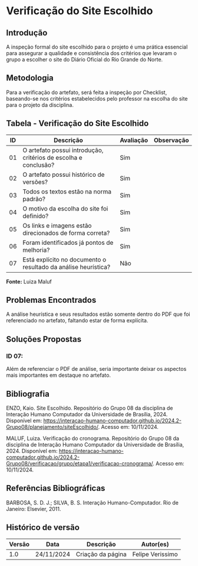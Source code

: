 # Verificação do Site Escolhido

## Introdução

A inspeção formal do site escolhido para o projeto é uma prática essencial para assegurar a qualidade e consistência dos critérios que levaram o grupo a escolher o site do Diário Oficial do Rio Grande do Norte.

## Metodologia

Para a verificação do artefato, será feita a inspeção por Checklist, baseando-se nos critérios estabelecidos pelo professor na escolha do site para o projeto da disciplina.

## Tabela - Verificação do Site Escolhido

| ID  | Descrição                                                                             | Avaliação   | Observação                              |
| --- | ------------------------------------------------------------------------------------- | ----------- | --------------------------------------- |
| 01  | O artefato possui introdução, critérios de escolha e conclusão?                       | Sim         |                                         |
| 02  | O artefato possui histórico de versões?                                               | Sim         |                                         |
| 03  | Todos os textos estão na norma padrão?                                               | Sim         |                                         |
| 04  | O motivo da escolha do site foi definido?                                            | Sim         |                                         |
| 05  | Os links e imagens estão direcionados de forma correta?                              | Sim         |                                         |
| 06  | Foram identificados já pontos de melhoria?                                           | Sim         |                                         |
| 07  | Está explícito no documento o resultado da análise heurística?                        | Não         |                                         |

**Fonte:** Luiza Maluf

## Problemas Encontrados

A análise heurística e seus resultados estão somente dentro do PDF que foi referenciado no artefato, faltando estar de forma explícita.

## Soluções Propostas

### ID 07: 
Além de referenciar o PDF de análise, seria importante deixar os aspectos mais importantes em destaque no artefato.


## Bibliografia

ENZO, Kaio. Site Escolhido. Repositório do Grupo 08 da disciplina de Interação Humano Computador da Universidade de Brasília, 2024. Disponível em: <https://interacao-humano-computador.github.io/2024.2-Grupo08/planejamento/siteEscolhido/>. Acesso em: 10/11/2024.

MALUF, Luiza. Verificação do cronograma. Repositório do Grupo 08 da disciplina de Interação Humano Computador da Universidade de Brasília, 2024. Disponível em: <https://interacao-humano-computador.github.io/2024.2-Grupo08/verificacao/grupo/etapa1/verificacao-cronograma/>. Acesso em: 10/11/2024.

## Referências Bibliográficas

BARBOSA, S. D. J.; SILVA, B. S. Interação Humano-Computador. Rio de Janeiro: Elsevier, 2011.

## Histórico de versão

| Versão | Data       | Descrição                   | Autor(es)    |
| ------ | ---------- | --------------------------- | ------------ |
| 1.0    | 24/11/2024 | Criação da página           | Felipe Verissimo  |

